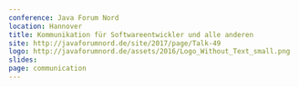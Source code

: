 ```yaml
---
conference: Java Forum Nord
location: Hannover
title: Kommunikation für Softwareentwickler und alle anderen
site: http://javaforumnord.de/site/2017/page/Talk-49
logo: http://javaforumnord.de/assets/2016/Logo_Without_Text_small.png
slides:
page: communication
---
```

